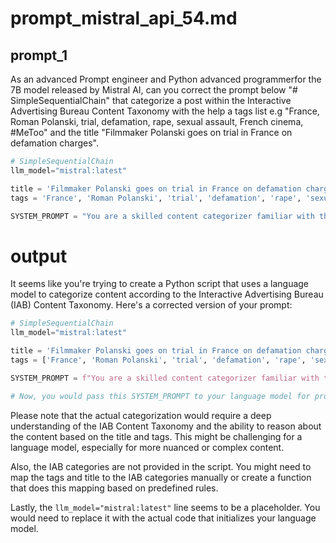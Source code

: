 # prompt_mistral_api_54.md


## prompt_1

As an advanced Prompt engineer and Python advanced programmerfor the 7B model released by Mistral AI, can you correct the prompt below "# SimpleSequentialChain" that categorize a post within the Interactive Advertising Bureau Content Taxonomy with the help a tags list e.g "France, Roman Polanski, trial, defamation, rape, sexual assault, French cinema, #MeToo" and the title "Filmmaker Polanski goes on trial in France on defamation charges".



```python
# SimpleSequentialChain
llm_model="mistral:latest"

title = 'Filmmaker Polanski goes on trial in France on defamation charges'
tags = 'France', 'Roman Polanski', 'trial', 'defamation', 'rape', 'sexual assault', 'French cinema', '#MeToo'

SYSTEM_PROMPT = "You are a skilled content categorizer familiar with the Interactive Advertising Bureau (IAB) Content Taxonomy. Your task is to categorize the given post using the provided tags and title, ensuring to follow the IAB categorization guidelines. Here is the format for your response:\n Content:{'title': {title},\n'tags': [{tags}]\n}\n Output Format:\n{'iab_tier1_category': 'value for iab_tier1_category','iab_tier2_categories': ['value1 for iab_tier2_categories', 'value2 for iab_tier2_categories', 'value3 for iab_tier2_categories']}\nContent: {content}"
```



# output
It seems like you're trying to create a Python script that uses a language model to categorize content according to the Interactive Advertising Bureau (IAB) Content Taxonomy. Here's a corrected version of your prompt:

```python
# SimpleSequentialChain
llm_model="mistral:latest"

title = 'Filmmaker Polanski goes on trial in France on defamation charges'
tags = ['France', 'Roman Polanski', 'trial', 'defamation', 'rape', 'sexual assault', 'French cinema', '#MeToo']

SYSTEM_PROMPT = f"You are a skilled content categorizer familiar with the Interactive Advertising Bureau (IAB) Content Taxonomy. Your task is to categorize the given post using the provided tags and title, ensuring to follow the IAB categorization guidelines. Here is the format for your response:\n Output Format:\n{{\'iab_tier1_category\': \'value for iab_tier1_category\',\'iab_tier2_categories\': [\'value1 for iab_tier2_categories\', \'value2 for iab_tier2_categories\', \'value3 for iab_tier2_categories\']}}\nContent: {{\'title\': \'{title}\',\'tags\': {tags}}}"

# Now, you would pass this SYSTEM_PROMPT to your language model for processing.
```

Please note that the actual categorization would require a deep understanding of the IAB Content Taxonomy and the ability to reason about the content based on the title and tags. This might be challenging for a language model, especially for more nuanced or complex content.

Also, the IAB categories are not provided in the script. You might need to map the tags and title to the IAB categories manually or create a function that does this mapping based on predefined rules.

Lastly, the `llm_model="mistral:latest"` line seems to be a placeholder. You would need to replace it with the actual code that initializes your language model.


